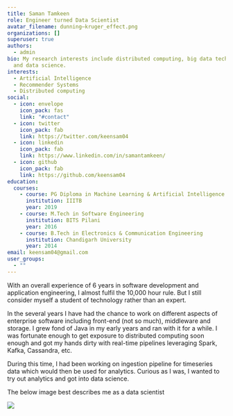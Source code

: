 ```yaml
---
title: Saman Tamkeen
role: Engineer turned Data Scientist
avatar_filename: dunning–kruger_effect.png
organizations: []
superuser: true
authors:
  - admin
bio: My research interests include distributed computing, big data technologies
  and data science.
interests:
  - Artificial Intelligence
  - Recommender Systems
  - Distributed computing
social:
  - icon: envelope
    icon_pack: fas
    link: "#contact"
  - icon: twitter
    icon_pack: fab
    link: https://twitter.com/keensam04
  - icon: linkedin
    icon_pack: fab
    link: https://www.linkedin.com/in/samantamkeen/
  - icon: github
    icon_pack: fab
    link: https://github.com/keensam04
education:
  courses:
    - course: PG Diploma in Machine Learning & Artificial Intelligence
      institution: IIITB
      year: 2019
    - course: M.Tech in Software Engineering
      institution: BITS Pilani
      year: 2016
    - course: B.Tech in Electronics & Communication Engineering
      institution: Chandigarh University
      year: 2014
email: keensam04@gmail.com
user_groups:
  - ""
---
```

With an overall experience of 6 years in software development and application engineering, I almost fulfil the 10,000 hour rule. But I still consider myself a student of technology rather than an expert. 

In the several years I have had the chance to work on different aspects of enterprise software including front-end (not so much), middleware and storage. I grew fond of Java in my early years and ran with it for a while. I was fortunate enough to get exposure to distributed computing soon enough and got my hands dirty with real-time pipelines leveraging Spark, Kafka, Cassandra, etc.

During this time, I had been working on ingestion pipeline for timeseries data which would then be used for analytics. Curious as I was, I wanted to try out analytics and got into data science. 

The below image best describes me as a data scientist

![](dunning–kruger_effect.png)